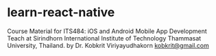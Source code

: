 # learn-react-native
Course Material for ITS484: iOS and Android Mobile App Development
Teach at Sirindhorn International Institute of Technology
Thammasat University, Thailand.
by
Dr. Kobkrit Viriyayudhakorn
kobkrit@gmail.com


